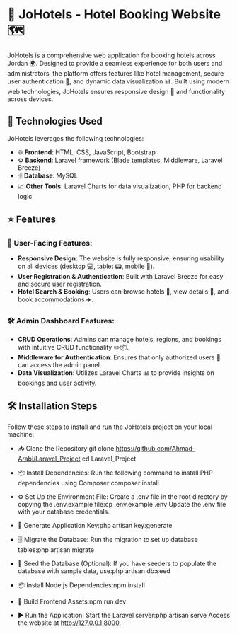 # 🏨 JoHotels - Hotel Booking Website 🗺️

JoHotels is a comprehensive web application for booking hotels across Jordan 🌍. Designed to provide a seamless experience for both users and administrators, the platform offers features like hotel management, secure user authentication 🔐, and dynamic data visualization 📊. Built using modern web technologies, JoHotels ensures responsive design 📱 and functionality across devices.

## 🚀 Technologies Used

JoHotels leverages the following technologies:
- 🌐 **Frontend**: HTML, CSS, JavaScript, Bootstrap
- ⚙️ **Backend**: Laravel framework (Blade templates, Middleware, Laravel Breeze)
- 🗄️ **Database**: MySQL
- 📈 **Other Tools**: Laravel Charts for data visualization, PHP for backend logic

## ⭐ Features

### 🌟 User-Facing Features:
- **Responsive Design**: The website is fully responsive, ensuring usability on all devices (desktop 💻, tablet 📟, mobile 📱).
- **User Registration & Authentication**: Built with Laravel Breeze for easy and secure user registration.
- **Hotel Search & Booking**: Users can browse hotels 🏨, view details 📄, and book accommodations ✈️.

### 🛠️ Admin Dashboard Features:
- **CRUD Operations**: Admins can manage hotels, regions, and bookings with intuitive CRUD functionality ✏️📦.
- **Middleware for Authentication**: Ensures that only authorized users 👤 can access the admin panel.
- **Data Visualization**: Utilizes Laravel Charts 📊 to provide insights on bookings and user activity.

## 🛠️ Installation Steps

Follow these steps to install and run the JoHotels project on your local machine:


- 📥 Clone the Repository:git clone https://github.com/Ahmad-Arabi/Laravel_Project
cd Laravel_Project

- 📦 Install Dependencies: Run the following command to install PHP dependencies using Composer:composer install

- ⚙️ Set Up the Environment File: Create a .env file in the root directory by copying the .env.example file:cp .env.example .env
Update the .env file with your database credentials.
- 🔑 Generate Application Key:php artisan key:generate

- 🗄️ Migrate the Database: Run the migration to set up database tables:php artisan migrate

- 💾 Seed the Database (Optional): If you have seeders to populate the database with sample data, use:php artisan db:seed

- 📦 Install Node.js Dependencies:npm install

- 📁 Build Frontend Assets:npm run dev

- ▶️ Run the Application: Start the Laravel server:php artisan serve
Access the website at http://127.0.0.1:8000.


